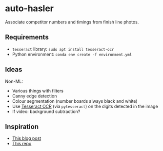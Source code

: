 # auto-hasler
Associate competitor numbers and timings from finish line photos.

## Requirements

* `tesseract` library: `sudo apt install tesseract-ocr`
* Python environment: `conda env create -f environment.yml`

## Ideas

Non-ML:

* Various things with filters
* Canny edge detection
* Colour segmentation (number boards always black and white)
* Use [Tesseract OCR](https://github.com/tesseract-ocr/tesseract) (via `pytesseract`) on the digits detected in the image
* If video: background subtraction?

## Inspiration

* [This blog post](https://circuitdigest.com/microcontroller-projects/license-plate-recognition-using-raspberry-pi-and-opencv)
* [This repo](https://github.com/Link009/LPEX)
